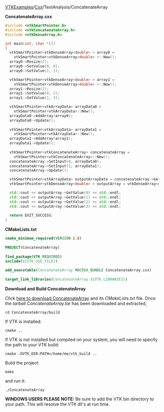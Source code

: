 [VTKExamples](/home/)/[Cxx](/Cxx)/TextAnalysis/ConcatenateArray

**ConcatenateArray.cxx**
```c++
#include <vtkSmartPointer.h>
#include <vtkConcatenateArray.h>
#include <vtkDenseArray.h>

int main(int, char *[])
{
  vtkSmartPointer<vtkDenseArray<double> > array0 =
    vtkSmartPointer<vtkDenseArray<double> >::New();
  array0->Resize(2);
  array0->SetValue(0, 0);
  array0->SetValue(1, 1);

  vtkSmartPointer<vtkDenseArray<double> > array1 =
    vtkSmartPointer<vtkDenseArray<double> >::New();
  array1->Resize(2);
  array1->SetValue(0, 2);
  array1->SetValue(1, 3);

  vtkSmartPointer<vtkArrayData> arrayData0 =
    vtkSmartPointer<vtkArrayData>::New();
  arrayData0->AddArray(array0);
  arrayData0->Update();
  
  vtkSmartPointer<vtkArrayData> arrayData1 =
    vtkSmartPointer<vtkArrayData>::New();
  arrayData1->AddArray(array1);
  arrayData1->Update();
  
  vtkSmartPointer<vtkConcatenateArray> concatenateArray =
    vtkSmartPointer<vtkConcatenateArray>::New();
  concatenateArray->SetInput(0, arrayData0);
  concatenateArray->SetInput(1, arrayData1);
  concatenateArray->Update();

  vtkSmartPointer<vtkArrayData> outputArrayData = concatenateArray->GetOutput();
  vtkSmartPointer<vtkDenseArray<double> > outputArray = vtkDenseArray<double>::SafeDownCast(outputArrayData->GetArray(0));

  std::cout << outputArray->GetValue(0) << std::endl;
  std::cout << outputArray->GetValue(1) << std::endl;
  std::cout << outputArray->GetValue(2) << std::endl;
  std::cout << outputArray->GetValue(3) << std::endl;
  
  return EXIT_SUCCESS;
}
```
**CMakeLists.txt**
```cmake
cmake_minimum_required(VERSION 2.8)
 
PROJECT(ConcatenateArray)
 
find_package(VTK REQUIRED)
include(${VTK_USE_FILE})
 
add_executable(ConcatenateArray MACOSX_BUNDLE ConcatenateArray.cxx)
 
target_link_libraries(ConcatenateArray ${VTK_LIBRARIES})
```

**Download and Build ConcatenateArray**

Click [here to download ConcatenateArray](https://github.com/lorensen/VTKWikiExamplesTarballs/raw/master/ConcatenateArray.tar) and its *CMakeLists.txt* file.
Once the *tarball ConcatenateArray.tar* has been downloaded and extracted,
```
cd ConcatenateArray/build 
```
If VTK is installed:
```
cmake ..
```
If VTK is not installed but compiled on your system, you will need to specify the path to your VTK build:
```
cmake -DVTK_DIR:PATH=/home/me/vtk_build ..
```
Build the project:
```
make
```
and run it:
```
./ConcatenateArray
```
**WINDOWS USERS PLEASE NOTE:** Be sure to add the VTK bin directory to your path. This will resolve the VTK dll's at run time.

